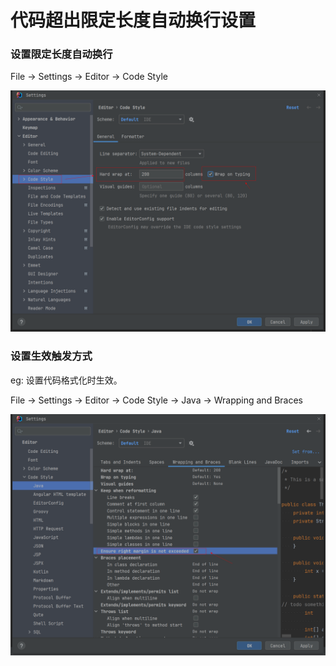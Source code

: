 # 代码超出限定长度自动换行设置

### 设置限定长度自动换行 

File -> Settings -> Editor -> Code Style 

![](./images/33-代码超出限定长度自动换行设置_1728145362606.png)

### 设置生效触发方式

eg: 设置代码格式化时生效。

File -> Settings -> Editor -> Code Style -> Java -> Wrapping and Braces

![](./images/33-代码超出限定长度自动换行设置_1728145553999.png)

